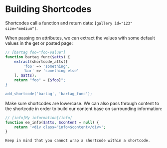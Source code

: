 Building Shortcodes
===================
Shortcodes call a function and return data: `[gallery id="123" size="medium"]`.

When passing on attributes, we can extract the values with some default values
in the get or posted page:

```php
// [bartag foo="foo-value"]
function bartag_func($atts) {
	extract(shortcode_atts([
		'foo' => 'something',
		'bar' => 'something else'
	], $atts);
	return "foo" = {$foo}";
}

add_shortcode('bartag', 'bartag_func');
```

Make sure shortcodes are lowercase. We can also pass through content to the
shortcode in order to build our content base on surrounding information:

```php
// [info]My information[/info]
function ee_info($atts, $content = null) {
	return '<div class="info>$content</div>';
}

Keep in mind that you cannot wrap a shortcode within a shortcode.
